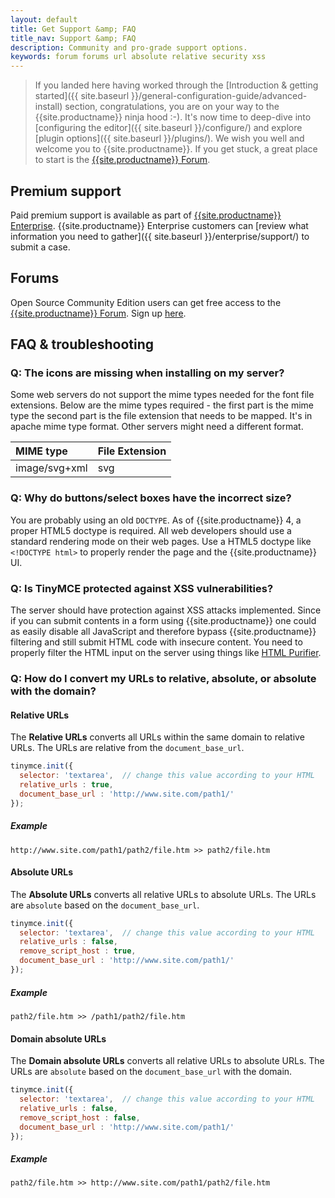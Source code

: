 ```yaml
---
layout: default
title: Get Support &amp; FAQ
title_nav: Support &amp; FAQ
description: Community and pro-grade support options.
keywords: forum forums url absolute relative security xss
---
```


> If you landed here having worked through the [Introduction & getting started]({{  site.baseurl }}/general-configuration-guide/advanced-install) section, congratulations, you are on your way to the {{site.productname}} ninja hood :-). It's now time to deep-dive into [configuring the editor]({{ site.baseurl }}/configure/) and explore [plugin options]({{ site.baseurl }}/plugins/). We wish you well and welcome you to {{site.productname}}. If you get stuck, a great place to start is the [{{site.productname}} Forum](https://community.tiny.cloud/).


## Premium support
Paid premium support is available as part of [{{site.productname}} Enterprise](https://www.tinymce.com/pricing/). {{site.productname}} Enterprise customers can [review what information you need to gather]({{ site.baseurl }}/enterprise/support/) to submit a case.


## Forums
Open Source Community Edition users can get free access to the [{{site.productname}} Forum](https://community.tiny.cloud/). Sign up [here](https://community.tiny.cloud/).


## FAQ & troubleshooting

### Q: The icons are missing when installing on my server?

Some web servers do not support the mime types needed for the font file extensions. Below are the mime types required - the first part is the mime type the second part is the file extension that needs to be mapped. It's in apache mime type format. Other servers might need a different format.

| MIME type                     | File Extension |
|:------------------------------|:---------------|
| image/svg+xml                 | svg  |

### Q: Why do buttons/select boxes have the incorrect size?

You are probably using an old `DOCTYPE`. As of {{site.productname}} 4, a proper HTML5 doctype is required. All web developers should use a standard rendering mode on their web pages. Use a HTML5 doctype like `<!DOCTYPE html>` to properly render the page and the {{site.productname}} UI.

### Q: Is TinyMCE protected against XSS vulnerabilities?

The server should have protection against XSS attacks implemented. Since if you can submit contents in a form using {{site.productname}} one could as easily disable all JavaScript and therefore bypass {{site.productname}} filtering and still submit HTML code with insecure content. You need to properly filter the HTML input on the server using things like [HTML Purifier](http://htmlpurifier.org/).

### Q: How do I convert my URLs to relative, absolute, or absolute with the domain?

#### Relative URLs

The **Relative URLs** converts all URLs within the same domain to relative URLs. The URLs are relative from the `document_base_url`.

```js
tinymce.init({
  selector: 'textarea',  // change this value according to your HTML
  relative_urls : true,
  document_base_url : 'http://www.site.com/path1/'
});
```

##### Example

`http://www.site.com/path1/path2/file.htm >> path2/file.htm`

#### Absolute URLs

The **Absolute URLs** converts all relative URLs to absolute URLs. The URLs are `absolute` based on the `document_base_url`.

```js
tinymce.init({
  selector: 'textarea',  // change this value according to your HTML
  relative_urls : false,
  remove_script_host : true,
  document_base_url : 'http://www.site.com/path1/'
});
```

##### Example

`path2/file.htm >> /path1/path2/file.htm`

#### Domain absolute URLs

The **Domain absolute URLs** converts all relative URLs to absolute URLs. The URLs are `absolute` based on the `document_base_url` with the domain.

```js
tinymce.init({
  selector: 'textarea',  // change this value according to your HTML
  relative_urls : false,
  remove_script_host : false,
  document_base_url : 'http://www.site.com/path1/'
});
```

##### Example

`path2/file.htm >> http://www.site.com/path1/path2/file.htm`
